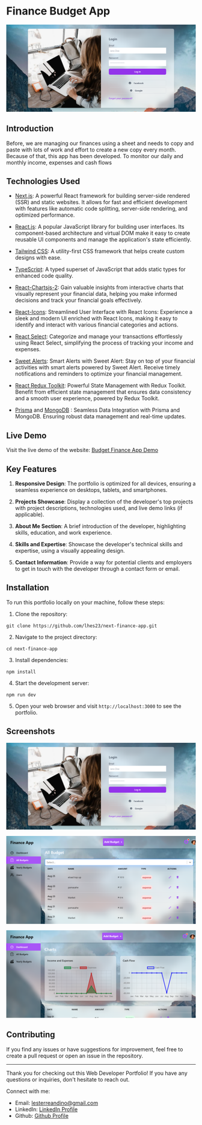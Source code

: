 # Finance Budget App

![Budget Finance App](/public/imgs/screenshots/front.png)

## Introduction

Before, we are managing our finances using a sheet and needs to copy and paste with lots of work and effort to create a new copy every month. Because of that, this app has been developed. To monitor our daily and monthly income, expenses and cash flows

## Technologies Used

- [Next.js](https://nextjs.org/): A powerful React framework for building server-side rendered (SSR) and static websites. It allows for fast and efficient development with features like automatic code splitting, server-side rendering, and optimized performance.

- [React.js](https://react.dev/): A popular JavaScript library for building user interfaces. Its component-based architecture and virtual DOM make it easy to create reusable UI components and manage the application's state efficiently.

- [Tailwind CSS](https://tailwindcss.com/): A utility-first CSS framework that helps create custom designs with ease.

- [TypeScript](https://www.typescriptlang.org/): A typed superset of JavaScript that adds static types for enhanced code quality.

- [React-Chartsjs-2](https://react-chartjs-2.js.org/): Gain valuable insights from interactive charts that visually represent your financial data, helping you make informed decisions and track your financial goals effectively.

- [React-Icons](https://react-icons.github.io/react-icons/): Streamlined User Interface with React Icons: Experience a sleek and modern UI enriched with React Icons, making it easy to identify and interact with various financial categories and actions.

- [React Select](https://react-select.com/home): Categorize and manage your transactions effortlessly using React Select, simplifying the process of tracking your income and expenses.

- [Sweet Alerts](https://sweetalert2.github.io/): Smart Alerts with Sweet Alert: Stay on top of your financial activities with smart alerts powered by Sweet Alert. Receive timely notifications and reminders to optimize your financial management.

- [React Redux Toolkit](https://redux-toolkit.js.org/): Powerful State Management with Redux Toolkit. Benefit from efficient state management that ensures data consistency and a smooth user experience, powered by Redux Toolkit.

- [Prisma](https://www.prisma.io/) and [MongoDB](https://www.mongodb.com/) : Seamless Data Integration with Prisma and MongoDB. Ensuring robust data management and real-time updates.

## Live Demo

Visit the live demo of the website: [Budget Finance App Demo](https://next-finance-app-lhes23.vercel.app/)

## Key Features

1. **Responsive Design**: The portfolio is optimized for all devices, ensuring a seamless experience on desktops, tablets, and smartphones.

2. **Projects Showcase**: Display a collection of the developer's top projects with project descriptions, technologies used, and live demo links (if applicable).

3. **About Me Section**: A brief introduction of the developer, highlighting skills, education, and work experience.

4. **Skills and Expertise**: Showcase the developer's technical skills and expertise, using a visually appealing design.

5. **Contact Information**: Provide a way for potential clients and employers to get in touch with the developer through a contact form or email.

<!-- 6. **Blog Section**: An optional section where the developer can share their insights, tutorials, and thoughts related to web development. -->

## Installation

To run this portfolio locally on your machine, follow these steps:

1. Clone the repository:

```
git clone https://github.com/lhes23/next-finance-app.git
```

2. Navigate to the project directory:

```
cd next-finance-app
```

3. Install dependencies:

```
npm install
```

4. Start the development server:

```
npm run dev
```

5. Open your web browser and visit `http://localhost:3000` to see the portfolio.

## Screenshots

![Screenshot 1](/public/imgs/screenshots/front.png)

![Screenshot 2](/public/imgs/screenshots/table-list.png)

![Screenshot 3](/public/imgs/screenshots/charts.png)

## Contributing

If you find any issues or have suggestions for improvement, feel free to create a pull request or open an issue in the repository.

---

Thank you for checking out this Web Developer Portfolio! If you have any questions or inquiries, don't hesitate to reach out.

Connect with me:

- Email: lesterreandino@gmail.com
- LinkedIn: [LinkedIn Profile](https://www.linkedin.com/in/lester-reandino/)
- Github: [Github Profile](https://github.com/lhes23)
